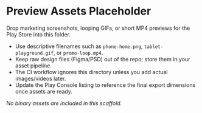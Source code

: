 # Preview Assets Placeholder

Drop marketing screenshots, looping GIFs, or short MP4 previews for the Play Store into this folder.

* Use descriptive filenames such as `phone-home.png`, `tablet-playground.gif`, or `promo-loop.mp4`.
* Keep raw design files (Figma/PSD) out of the repo; store them in your asset pipeline.
* The CI workflow ignores this directory unless you add actual images/videos later.
* Update the Play Console listing to reference the final export dimensions once assets are ready.

_No binary assets are included in this scaffold._
